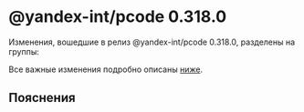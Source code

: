 # @yandex-int/pcode 0.318.0

<!-- ЧЕЛОВЕЧЕСКОЕ ВСТУПЛЕНИЕ -->

Изменения, вошедшие в релиз @yandex-int/pcode 0.318.0, разделены на группы:

Все важные изменения подробно описаны [ниже](#Пояснения).

## Пояснения

